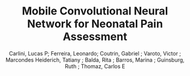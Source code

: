 ---
paperId: 9
author: Carlini, Lucas P; Ferreira, Leonardo; Coutrin, Gabriel ; Varoto, Victor ; Marcondes Heiderich, Tatiany ; Balda, Rita ; Barros, Marina ; Guinsburg, Ruth  ; Thomaz, Carlos E
title: Mobile Convolutional Neural Network for Neonatal Pain Assessment
pdf: 9_CameraReady_09.pdf
poster: 9_poster_09.png
pitch: https://youtu.be/pEnJfzGmaIk
type: Oral
topic: Image Classification
category: Extended Abstract
link: --
conference: cvpr
year: 2021
tags: cvpr-2021-ea
---